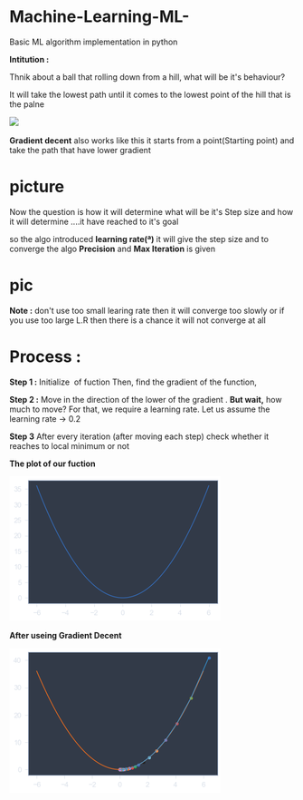 # Machine-Learning-ML-
Basic ML algorithm implementation in python

**Intitution :**

Thnik about a ball that rolling down from a hill, what will be it's behaviour?

It will take the lowest path until  it comes to the lowest point of the hill that is the palne

<img src="Intitution/Intitutin.gif">

**Gradient decent** also works like this it starts from a point(Starting point) and take the path that have lower gradient 

# picture 

Now the question is how it will determine what will be it's Step size and how it will determine ....it have reached to it's goal

so the algo introduced **learning rate(ª)** it will  give the step size 
and to converge the algo **Precision** and **Max Iteration** is given 

# pic

**Note :** don't use too small learing rate then it will converge too slowly or if you use too large L.R  then there is a chance it will not converge at all

# Process :

**Step 1 :** Initialize <math>x =7.</math> of fuction<math> y=x^2</math> Then, find the gradient of the function,<math> dy/dx = 2*x.</math>

**Step 2 :** Move in the direction of the lower of the gradient . **But wait,** how much to move? For that, we require a learning rate. 
Let us assume the learning rate → 0.2

**Step 3** After  every iteration (after moving each step) check whether it reaches to local minimum or not 

**The plot of our fuction**


<img src="Outputs/func_plot.png">


**After useing Gradient Decent**

<img src="Outputs/Grd_dec.png">











